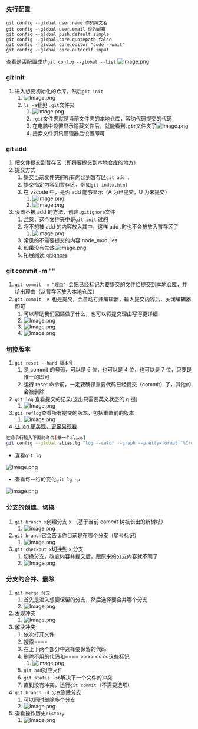 ### 先行配置

```
git config --global user.name 你的英文名
git config --global user.email 你的邮箱
git config --global push.default simple
git config --global core.quotepath false
git config --global core.editor "code --wait"
git config --global core.autocrlf input
```

查看是否配置成功`git config --global --list`
![Image.png](https://cdn.nlark.com/yuque/0/2021/png/25396806/1637408442082-1a3a1171-a9bb-4452-a565-bd524567ac2b.png)

### git init

1. 进入想要初始化的仓库，然后`git init`
   1. ![Image.png](https://cdn.nlark.com/yuque/0/2021/png/25396806/1637408551185-6aa44472-afa5-469d-b8e3-2706bb6f91e9.png)
   1. `ls -a`看见 `.git`文件夹
      1. ![image.png](https://cdn.nlark.com/yuque/0/2021/png/25396806/1637461152811-34832340-3a5c-4862-a931-b9561df63064.png)
      1. `.git`文件夹就是当前文件夹的本地仓库，容纳代码提交的代码
      1. 在电脑中设置显示隐藏文件后，就能看到`.git`文件夹了![Image.png](https://cdn.nlark.com/yuque/0/2021/png/25396806/1637409208495-6dcd876d-c6d6-4336-8a07-7d6cc149a1ac.png)
      1. 搜索文件资讯管理器后设置即可

### git add

1. 把文件提交到暂存区（即将要提交到本地仓库的地方）
2. 提交方式
   1. 提交当前文件夹的所有内容到暂存区`git add .`
   1. 提交指定内容到暂存区，例如`git index.html`
   1. 在 vscode 中，是否 add 能够显示（A 为已提交，U 为未提交）
      1. ![Image.png](https://cdn.nlark.com/yuque/0/2021/png/25396806/1637408859568-248a857c-6884-41ce-991a-a28d218168ca.png)
      1. ![Image.png](https://cdn.nlark.com/yuque/0/2021/png/25396806/1637408864530-e0a97495-99a9-4ba2-82d5-cb6fea9fb91e.png)
3. 设置不被 add 的方法，创建`.gitignore`文件
   1. 注意，这个文件夹中是`git init` 过的
   2. 将不想被 add 的内容放入其中，这样 add .时也不会被放入暂存区了
      1. ![Image.png](https://cdn.nlark.com/yuque/0/2021/png)
   3. 常见的不需要提交的内容 node_modules
   4. 如果没有生效![image.png](https://cdn.nlark.com/yuque/0/2021/png/25396806/1637636221487-dc65fee0-ffe1-4300-9097-ba7daaefb7bb.png)
   5. 拓展阅读[.gitignore](https://www.cnblogs.com/kevingrace/p/5690241.html)

### git commit -m ""

1. `git commit -m "理由" `会把已经标记为要提交的文件给提交到本地仓库，并给出理由（从暂存区放入本地仓库）
1. `git commit -v `也是提交，会自动打开编辑器，输入提交内容后，关闭编辑器即可
   1. 可以帮助我们回顾做了什么，也可以将提交理由写得更详细
   1. ![Image.png](https://cdn.nlark.com/yuque/0/2021/png/25396806/1637457850278-48814af1-d45d-4937-afce-6267fd9b2d77.png)
   1. ![Image.png](https://cdn.nlark.com/yuque/0/2021/png/25396806/1637457837767-5046c7c4-f8d3-406b-b190-93c819de5a93.png)
   1. ![Image.png](https://cdn.nlark.com/yuque/0/2021/png/25396806/1637457857044-bf17a02b-1bb7-4e50-a491-9ed802b71c3b.png)

### 切换版本

1. `git reset --hard 版本号`
   1. 是 commit 的号码，可以是 6 位，也可以是 4 位，也可以是 7 位，只要是惟一的即可
   1. 运行 reset 命令前，一定要确保重要代码已经提交（commit）了，其他的会被删除
2. `git log` 查看提交的记录(退出只需要英文状态的 q 键)
   1. ![Image.png](https://cdn.nlark.com/yuque/0/2021/png/25396806/1637457936889-a402fcb2-bb51-4027-840f-69e23808a7bb.png)
3. `git reflog`查看所有提交的版本，包括重置前的版本
   1. ![Image.png](https://cdn.nlark.com/yuque/0/2021/png/25396806/1637458197536-ff775181-79cc-409d-9f62-54154fcccd76.png)
4. [让 log 更美观，更容易观看](https://coderwall.com/p/euwpig/a-better-git-log)

```bash
在命令行输入下面的命令(做一个alias)
git config --global alias.lg "log --color --graph --pretty=format:'%Cred%h%Creset -%C(yellow)%d%Creset %s %Cgreen(%cr) %C(bold blue)<%an>%Creset' --abbrev-commit"
```

- 查看`git lg`

![image.png](https://cdn.nlark.com/yuque/0/2021/png/25396806/1639902663535-c3fa7995-db12-40d4-bb94-2aae9f3b0d6a.png)

- 查看每一行的变化`git lg -p`

![image.png](https://cdn.nlark.com/yuque/0/2021/png/25396806/1639902787794-b9804036-229f-4995-9401-fea4b1017b35.png)

### 分支的创建、切换

1. `git branch x`创建分支 x （基于当前 commit 树枝长出的新树枝）
   1. ![image.png](https://cdn.nlark.com/yuque/0/2021/png/25396806/1637458575453-4331fb0a-44c1-46c2-b484-545923113b68.png#clientId=ucfa6b177-44d4-4&crop=0&crop=0&crop=1&crop=1&from=paste&height=26&id=u9fe68f52&margin=%5Bobject%20Object%5D&name=image.png&originHeight=51&originWidth=520&originalType=binary&ratio=1&rotation=0&showTitle=false&size=21921&status=done&style=none&taskId=uedff9e86-5e38-4b3c-8d68-34b32f27627&title=&width=260)
2. `git branch`它会告诉你目前是在哪个分支（星号标记）
   1. ![Image.png](https://cdn.nlark.com/yuque/0/2021/png/25396806/1637458334380-10d8fcfa-7f29-4c18-85e5-930069961db7.png)
3. `git checkout x`切换到 x 分支
   1. 切换分支，改变内容并提交后，跟原来的分支内容就不同了
   1. ![Image.png](https://cdn.nlark.com/yuque/0/2021/png/25396806/1637459030637-d6992623-86ae-4b05-81c7-86bfcdd2126c.png#clientId=ucfa6b177-44d4-4&crop=0&crop=0&crop=1&crop=1&from=paste&height=372&id=ud99ced2e&margin=%5Bobject%20Object%5D&name=Image.png&originHeight=743&originWidth=775&originalType=binary&ratio=1&rotation=0&showTitle=false&size=152815&status=done&style=none&taskId=u994ba0a3-eed5-4391-aaaf-3a16d0bc46d&title=&width=387.5)

### 分支的合并、删除

1. `git merge 分支`
   1. 首先是进入想要保留的分支，然后选择要合并哪个分支
   1. ![Image.png](https://cdn.nlark.com/yuque/0/2021/png/25396806/1637459343011-da5a8769-1864-46f5-b66f-7b15994d0fe5.png#clientId=ucfa6b177-44d4-4&crop=0&crop=0&crop=1&crop=1&from=paste&height=51&id=U92VQ&margin=%5Bobject%20Object%5D&name=Image.png&originHeight=101&originWidth=631&originalType=binary&ratio=1&rotation=0&showTitle=false&size=7393&status=done&style=none&taskId=ud2f0d040-4b93-4337-aea3-c69a5cd0613&title=&width=315.5)
2. 发现冲突
   1. ![Image.png](https://cdn.nlark.com/yuque/0/2021/png/25396806/1637459426962-ceeae72c-0c84-41f7-ab70-5dfd983b0c6f.png#clientId=ucfa6b177-44d4-4&crop=0&crop=0&crop=1&crop=1&from=paste&height=249&id=otJdZ&margin=%5Bobject%20Object%5D&name=Image.png&originHeight=497&originWidth=644&originalType=binary&ratio=1&rotation=0&showTitle=false&size=23854&status=done&style=none&taskId=u6067c542-980e-4633-a5f3-485adf44c8e&title=&width=322)
3. 解决冲突
   1. 依次打开文件
   2. 搜索====
   3. 在上下两个部分中选择要保留的代码
   4. 删除不用的代码和==== >>>> <<<<这些标记
      1. ![Image.png](https://cdn.nlark.com/yuque/0/2021/png/25396806/1637460926757-aff95baa-3c95-42b6-86f3-6169639e910d.png#clientId=ucfa6b177-44d4-4&crop=0&crop=0&crop=1&crop=1&from=paste&height=212&id=u4a957c9d&margin=%5Bobject%20Object%5D&name=Image.png&originHeight=424&originWidth=620&originalType=binary&ratio=1&rotation=0&showTitle=false&size=16628&status=done&style=none&taskId=u9c1d97cb-9e82-425f-9926-222e383de4c&title=&width=310)
   5. `git add`对应文件
   6. `git status -sb`解决下一个文件的冲突
   7. 直到没有冲突，运行`git commit`（不需要选项）
4. `git branch -d 分支`删除分支
   1. 可以同时删除多个分支
   1. ![Image.png](https://cdn.nlark.com/yuque/0/2021/png/25396806/1637459111631-c04d4616-22ee-4a69-9c16-75801094b1a0.png#clientId=ucfa6b177-44d4-4&crop=0&crop=0&crop=1&crop=1&from=paste&height=46&id=LCpRZ&margin=%5Bobject%20Object%5D&name=Image.png&originHeight=92&originWidth=441&originalType=binary&ratio=1&rotation=0&showTitle=false&size=12207&status=done&style=none&taskId=uf7d8181d-45b8-444c-b39d-c3fcfd250e8&title=&width=220.5)
5. 查看操作历史`history`
   1. ![Image.png](https://cdn.nlark.com/yuque/0/2021/png/25396806/1637460753841-e4d930e2-b9de-4dee-8cb5-bf4c3d63ec76.png#clientId=ucfa6b177-44d4-4&crop=0&crop=0&crop=1&crop=1&from=paste&height=63&id=iZy1t&margin=%5Bobject%20Object%5D&name=Image.png&originHeight=125&originWidth=328&originalType=binary&ratio=1&rotation=0&showTitle=false&size=7239&status=done&style=none&taskId=ud5da4929-c29e-4f25-a2d8-8e68c1fbaf3&title=&width=164)
